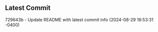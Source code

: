 
## Latest Commit
729643b - Update README with latest commit info (2024-08-29 16:53:31 -0400) <Yunxi-Zhou>
